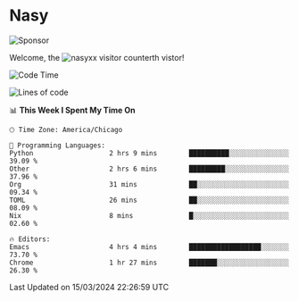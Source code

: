 # Nasy

<!--
<p align="center">
<img height="200" src="https://github-readme-stats.vercel.app/api?username=nasyxx&count_private=true&show_icons=true&theme=dracula&include_all_commits=true"/>
<img height="200" src="https://github-readme-stats.vercel.app/api/top-langs/?username=nasyxx&theme=dracula&hide=html,jupyter+notebook&count_private=true&show_icons=true"/>
</p>

  
----------------
-->

![Sponsor](https://img.shields.io/static/v1.svg?label=Sponsor&message=%E2%9D%A4&logo=GitHub&style=flat&color=pink)
 
Welcome, the ![nasyxx visitor counter](https://count.getloli.com/get/@nasyxx?theme=rule34)th vistor!
 
<!--START_SECTION:waka-->
![Code Time](http://img.shields.io/badge/Code%20Time-4%2C352%20hrs%2029%20mins-blue)

![Lines of code](https://img.shields.io/badge/From%20Hello%20World%20I%27ve%20Written-6.3%20million%20lines%20of%20code-blue)

📊 **This Week I Spent My Time On** 

```text
🕑︎ Time Zone: America/Chicago

💬 Programming Languages: 
Python                   2 hrs 9 mins        ██████████░░░░░░░░░░░░░░░   39.09 % 
Other                    2 hrs 6 mins        █████████░░░░░░░░░░░░░░░░   37.96 % 
Org                      31 mins             ██░░░░░░░░░░░░░░░░░░░░░░░   09.34 % 
TOML                     26 mins             ██░░░░░░░░░░░░░░░░░░░░░░░   08.09 % 
Nix                      8 mins              █░░░░░░░░░░░░░░░░░░░░░░░░   02.60 % 

🔥 Editors: 
Emacs                    4 hrs 4 mins        ██████████████████░░░░░░░   73.70 % 
Chrome                   1 hr 27 mins        ███████░░░░░░░░░░░░░░░░░░   26.30 % 
```


 Last Updated on 15/03/2024 22:26:59 UTC
<!--END_SECTION:waka-->

<!-- ![visitors](https://visitor-badge.laobi.icu/badge?page_id=nasyxx.nasyxx) -->
